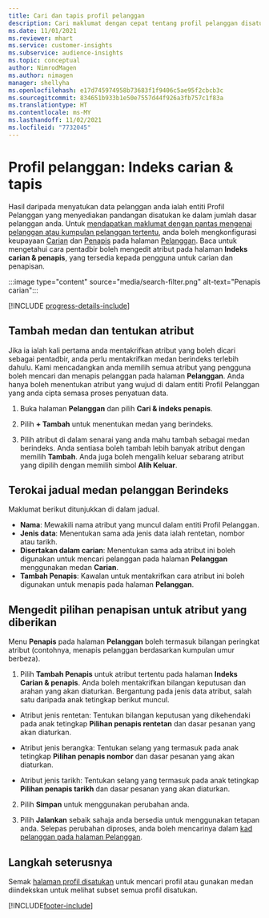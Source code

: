```yaml
---
title: Cari dan tapis profil pelanggan
description: Cari maklumat dengan cepat tentang profil pelanggan disatukan dan tapis untuk atribut tertentu.
ms.date: 11/01/2021
ms.reviewer: mhart
ms.service: customer-insights
ms.subservice: audience-insights
ms.topic: conceptual
author: NimrodMagen
ms.author: nimagen
manager: shellyha
ms.openlocfilehash: e17d745974958b73683f1f9406c5ae95f2cbcb3c
ms.sourcegitcommit: 834651b933b1e50e7557d44f926a3fb757c1f83a
ms.translationtype: HT
ms.contentlocale: ms-MY
ms.lasthandoff: 11/02/2021
ms.locfileid: "7732045"
---
```

# <a name="customer-profiles-search--filter-index"></a>Profil pelanggan: Indeks carian & tapis

Hasil daripada menyatukan data pelanggan anda ialah entiti Profil Pelanggan yang menyediakan pandangan disatukan ke dalam jumlah dasar pelanggan anda. Untuk [mendapatkan maklumat dengan pantas mengenai pelanggan atau kumpulan pelanggan tertentu](customer-profiles.md), anda boleh mengkonfigurasi keupayaan [Carian](customer-profiles.md) dan [Penapis](customer-profiles.md) pada halaman [Pelanggan](customer-profiles.md). Baca untuk mengetahui cara pentadbir boleh mengedit atribut pada halaman **Indeks carian & penapis**, yang tersedia kepada pengguna untuk carian dan penapisan.

   :::image type="content" source="media/search-filter.png" alt-text="Penapis carian":::

[!INCLUDE [progress-details-include](../includes/progress-details-pane.md)]

## <a name="add-fields-and-specify-attributes"></a>Tambah medan dan tentukan atribut

Jika ia ialah kali pertama anda mentakrifkan atribut yang boleh dicari sebagai pentadbir, anda perlu mentakrifkan medan berindeks terlebih dahulu. Kami mencadangkan anda memilih semua atribut yang pengguna boleh mencari dan menapis pelanggan pada halaman **Pelanggan**. Anda hanya boleh menentukan atribut yang wujud di dalam entiti Profil Pelanggan yang anda cipta semasa proses penyatuan data.

1. Buka halaman **Pelanggan** dan pilih **Cari & indeks penapis**.

2. Pilih **+ Tambah** untuk menentukan medan yang berindeks.

3. Pilih atribut di dalam senarai yang anda mahu tambah sebagai medan berindeks. Anda sentiasa boleh tambah lebih banyak atribut dengan memilih **Tambah**. Anda juga boleh mengalih keluar sebarang atribut yang dipilih dengan memilih simbol **Alih Keluar**.

## <a name="explore-the-indexed-customer-fields-table"></a>Terokai jadual medan pelanggan Berindeks

Maklumat berikut ditunjukkan di dalam jadual.

- **Nama**: Mewakili nama atribut yang muncul dalam entiti Profil Pelanggan.
- **Jenis data**: Menentukan sama ada jenis data ialah rentetan, nombor atau tarikh.
- **Disertakan dalam carian**: Menentukan sama ada atribut ini boleh digunakan untuk mencari pelanggan pada halaman **Pelanggan** menggunakan medan **Carian**.
- **Tambah Penapis**: Kawalan untuk mentakrifkan cara atribut ini boleh digunakan untuk menapis pada halaman **Pelanggan**.

## <a name="editing-filtering-options-for-a-given-attribute"></a>Mengedit pilihan penapisan untuk atribut yang diberikan

Menu **Penapis** pada halaman **Pelanggan** boleh termasuk bilangan peringkat atribut (contohnya, menapis pelanggan berdasarkan kumpulan umur berbeza).

1. Pilih **Tambah Penapis** untuk atribut tertentu pada halaman **Indeks Carian & penapis**. Anda boleh mentakrifkan bilangan keputusan dan arahan yang akan diaturkan. Bergantung pada jenis data atribut, salah satu daripada anak tetingkap berikut muncul.

- Atribut jenis rentetan: Tentukan bilangan keputusan yang dikehendaki pada anak tetingkap **Pilihan penapis rentetan** dan dasar pesanan yang akan diaturkan.

- Atribut jenis berangka: Tentukan selang yang termasuk pada anak tetingkap **Pilihan penapis nombor** dan dasar pesanan yang akan diaturkan.

- Atribut jenis tarikh:  Tentukan selang yang termasuk pada anak tetingkap **Pilihan penapis tarikh** dan dasar pesanan yang akan diaturkan.

2. Pilih **Simpan** untuk menggunakan perubahan anda.

3. Pilih **Jalankan** sebaik sahaja anda bersedia untuk menggunakan tetapan anda. Selepas perubahan diproses, anda boleh mencarinya dalam [kad pelanggan pada halaman Pelanggan](customer-profiles.md). 

## <a name="next-steps"></a>Langkah seterusnya

Semak [halaman profil disatukan](customer-profiles.md) untuk mencari profil atau gunakan medan diindekskan untuk melihat subset semua profil disatukan.


[!INCLUDE[footer-include](../includes/footer-banner.md)]
